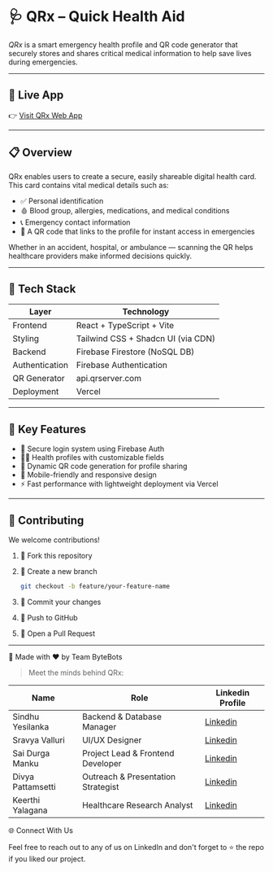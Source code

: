 
# 🩺 QRx – Quick Health Aid

*QRx* is a smart emergency health profile and QR code generator that securely stores and shares critical medical information to help save lives during emergencies.

---

## 🔗 Live App

👉 [Visit QRx Web App](https://qrx-quick-health-aid.vercel.app)

---

## 📋 Overview

QRx enables users to create a secure, easily shareable digital health card. This card contains vital medical details such as:

- ✅ Personal identification
- 🩸 Blood group, allergies, medications, and medical conditions
- 📞 Emergency contact information
- 📱 A QR code that links to the profile for instant access in emergencies

Whether in an accident, hospital, or ambulance — scanning the QR helps healthcare providers make informed decisions quickly.

---

## 🧰 Tech Stack

| Layer          | Technology                        |
|----------------|------------------------------------|
| Frontend       | React + TypeScript + Vite          |
| Styling        | Tailwind CSS + Shadcn UI (via CDN) |
| Backend        | Firebase Firestore (NoSQL DB)      |
| Authentication | Firebase Authentication            |
| QR Generator   | api.qrserver.com                   |
| Deployment     | Vercel                             |

---

## 🚀 Key Features

- 🔐 Secure login system using Firebase Auth  
- 🧑‍⚕ Health profiles with customizable fields  
- 📲 Dynamic QR code generation for profile sharing  
- 📱 Mobile-friendly and responsive design  
- ⚡ Fast performance with lightweight deployment via Vercel

---

## 🤝 Contributing

We welcome contributions!

1. 🍴 Fork this repository  
2. 🌿 Create a new branch  
   ```bash
   git checkout -b feature/your-feature-name

3. 💾 Commit your changes


4. 🚀 Push to GitHub


5. 🔁 Open a Pull Request




---

👥 Made with ❤ by Team ByteBots

> Meet the minds behind QRx:



| Name                  | Role                               |  Linkedin Profile                                     | 
|-----------------------|------------------------------------|-------------------------------------------------------|
|Sindhu Yesilanka       | 	Backend & Database Manager        |[Linkedin](https://www.linkedin.com/in/sindhu-yesilanka-40a12b317) |
| Sravya Valluri        |	UI/UX Designer                    |[Linkedin](https://www.linkedin.com/in/sravyavalluri-44a335297)    |
|Sai Durga Manku        | Project Lead & Frontend Developer  |[Linkedin](https://www.linkedin.com/in/sai-durga-751a13292)        |
| Divya Pattamsetti	   | Outreach & Presentation Strategist |[Linkedin](https://www.linkedin.com/in/divya-patamsetti-5a09892a1) |
| Keerthi Yalagana      | Healthcare Research Analyst        |[Linkedin](https://www.linkedin.com/in/keerthi-yalagana-ba40ba326) |







🌐 Connect With Us

Feel free to reach out to any of us on LinkedIn and don't forget to ⭐ the repo if you liked our project.



